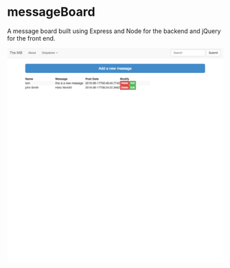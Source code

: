# messageBoard

A message board built using Express and Node for the backend and jQuery for the front end.

![sample image of app](/public/sample.png)
